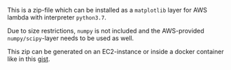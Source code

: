 This is a zip-file which can be installed as a `matplotlib` layer for AWS
lambda with interpreter `python3.7`. 

Due to size restrictions, `numpy` is not included and the AWS-provided
`numpy/scipy`-layer needs to be used as well. 

This zip can be generated on an EC2-instance or inside a docker container like in this [gist](https://gist.github.com/ttor/8a1da161f2cfed589d9a528cbf2acb94).


